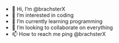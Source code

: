 - 👋 Hi, I’m @brachsterX
- 👀 I’m interested in coding
- 🌱 I’m currently learning programming
- 💞️ I’m looking to collaborate on everything
- 📫 How to reach me ping @brachsterX

<!---
brachsterX/brachsterX is a ✨ special ✨ repository because its `README.md` (this file) appears on your GitHub profile.
You can click the Preview link to take a look at your changes.
--->
